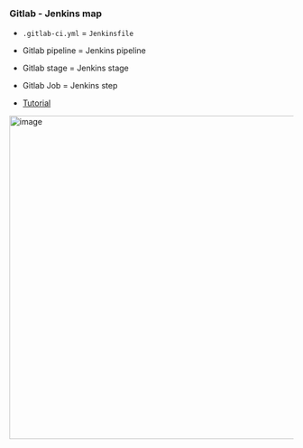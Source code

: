 ### Gitlab - Jenkins map
- `.gitlab-ci.yml` = `Jenkinsfile`
- Gitlab pipeline = Jenkins pipeline
- Gitlab stage = Jenkins stage
- Gitlab Job = Jenkins step

- [Tutorial](https://www.youtube.com/watch?v=qP8kir2GUgo&t=2821s)

<img width="1012" height="573" alt="image" src="https://github.com/user-attachments/assets/60f6870a-546c-41e8-b94c-8adf62c6cef8" />
